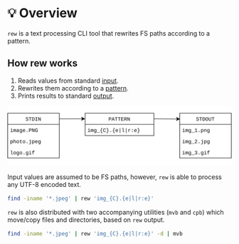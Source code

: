 # 💡 Overview

`rew` is a text processing CLI tool that rewrites FS paths according to a pattern.

## How rew works

1. Reads values from standard [input](input.md).
2. Rewrites them according to a [pattern](pattern.md).
3. Prints results to standard [output](output.md).

![How rew works](images/diagram.svg)

Input values are assumed to be FS paths, however, `rew` is able to process any UTF-8 encoded text.

```bash
find -iname '*.jpeg' | rew 'img_{C}.{e|l|r:e}'
```

`rew` is also distributed with two accompanying utilities (`mvb` and `cpb`) which move/copy files and directories, based on `rew` output.

```bash
find -iname '*.jpeg' | rew 'img_{C}.{e|l|r:e}' -d | mvb
```
